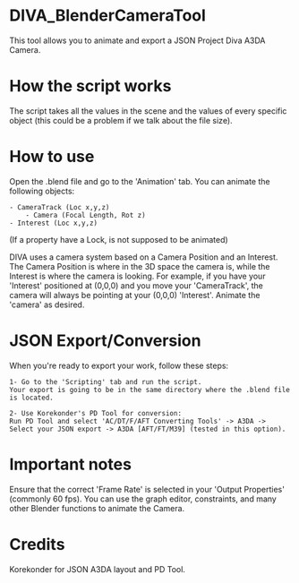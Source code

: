 # DIVA_BlenderCameraTool
This tool allows you to animate and export a JSON Project Diva A3DA Camera.

# How the script works
The script takes all the values in the scene and the values of every specific object (this could be a problem if we talk about the file size).

# How to use
Open the .blend file and go to the 'Animation' tab.
You can animate the following objects:

	- CameraTrack (Loc x,y,z)
		- Camera (Focal Length, Rot z)
	- Interest (Loc x,y,z)

(If a property have a Lock, is not supposed to be animated)
	
DIVA uses a camera system based on a Camera Position and an Interest. The Camera Position is where in the 3D space the camera is, while the Interest is where the camera is looking.
For example, if you have your 'Interest' positioned at (0,0,0) and you move your 'CameraTrack', the camera will always be pointing at your (0,0,0) 'Interest'.
Animate the 'camera' as desired.

# JSON Export/Conversion
When you're ready to export your work, follow these steps:

	1- Go to the 'Scripting' tab and run the script.
	Your export is going to be in the same directory where the .blend file is located.

	2- Use Korekonder's PD Tool for conversion:
	Run PD Tool and select 'AC/DT/F/AFT Converting Tools' -> A3DA -> Select your JSON export -> A3DA [AFT/FT/M39] (tested in this option).

# Important notes
Ensure that the correct 'Frame Rate' is selected in your 'Output Properties' (commonly 60 fps).
You can use the graph editor, constraints, and many other Blender functions to animate the Camera.

# Credits
Korekonder for JSON A3DA layout and PD Tool.

